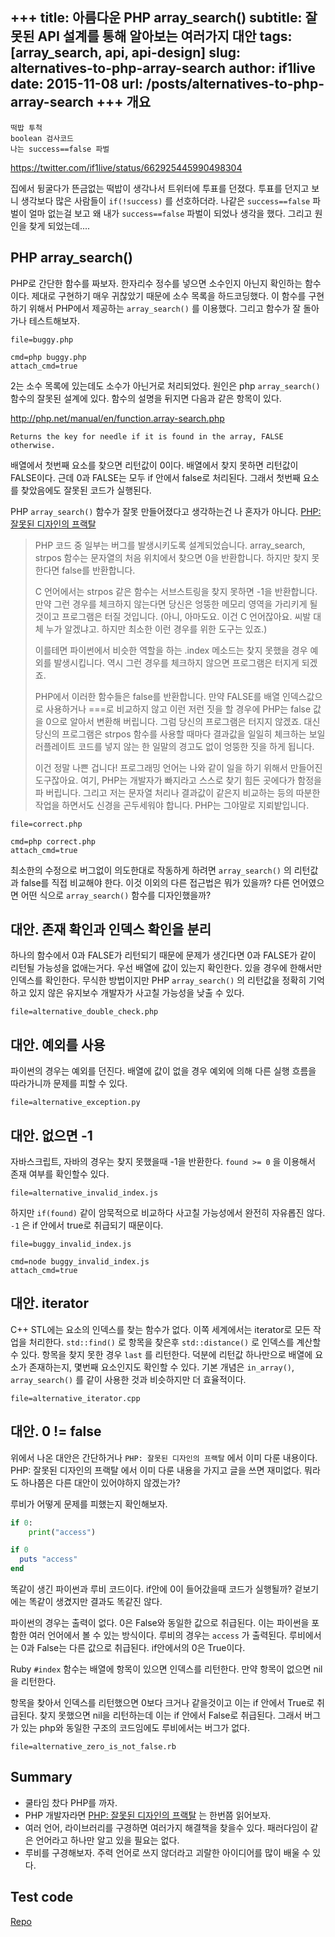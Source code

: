+++
title: 아름다운 PHP array_search()
subtitle: 잘못된 API 설계를 통해 알아보는 여러가지 대안
tags: [array_search, api, api-design]
slug: alternatives-to-php-array-search
author: if1live
date: 2015-11-08
url: /posts/alternatives-to-php-array-search
+++
개요
----

```
떡밥 투척
boolean 검사코드
나는 success==false 파벌
```

<https://twitter.com/if1live/status/662925445990498304>

집에서 뒹굴다가 뜬금없는 떡밥이 생각나서 트위터에 투표를 던졌다. 투표를
던지고 보니 생각보다 많은 사람들이 `if(!success)` 를 선호하더라. 나같은
`success==false` 파벌이 얼마 없는걸 보고 왜 내가 `success==false` 파벌이
되었나 생각을 했다. 그리고 원인을 찾게 되었는데....

PHP array_search()
-------------------

PHP로 간단한 함수를 짜보자. 한자리수 정수를 넣으면 소수인지 아닌지
확인하는 함수이다. 제대로 구현하기 매우 귀찮았기 때문에 소수 목록을
하드코딩했다. 이 함수를 구현하기 위해서 PHP에서 제공하는
`array_search()` 를 이용했다. 그리고 함수가 잘 돌아가나 테스트해보자.

~~~maya:view
file=buggy.php
~~~

~~~maya:execute
cmd=php buggy.php
attach_cmd=true
~~~

2는 소수 목록에 있는데도 소수가 아닌거로 처리되었다. 원인은 php
`array_search()` 함수의 잘못된 설계에 있다. 함수의 설명을 뒤지면 다음과
같은 항목이 있다.

<http://php.net/manual/en/function.array-search.php>

```
Returns the key for needle if it is found in the array, FALSE otherwise.
```

배열에서 첫번째 요소를 찾으면 리턴값이 0이다. 배열에서 찾지 못하면
리턴값이 FALSE이다. 근데 0과 FALSE는 모두 if 안에서 false로 처리된다.
그래서 첫번째 요소를 찾았음에도 잘못된 코드가 실행된다.

PHP `array_search()` 함수가 잘못 만들어졌다고 생각하는건 나 혼자가
아니다. [PHP: 잘못된 디자인의
프랙탈](http://noraesae.github.io/PHP-a-fractal-of-bad-design-kr/)

> PHP 코드 중 일부는 버그를 발생시키도록 설계되었습니다.
> array_search, strpos 함수는 문자열의 처음 위치에서 찾으면 0을 반환합니다. 하지만 찾지 못한다면 false를 반환합니다.
>
> C 언어에서는 strpos 같은 함수는 서브스트링을 찾지 못하면 -1을 반환합니다.
> 만약 그런 경우를 체크하지 않는다면 당신은 엉뚱한 메모리 영역을 가리키게 될 것이고 프로그램은 터질 것입니다.
> (아니, 아마도요. 이건 C 언어잖아요. 씨발 대체 누가 알겠냐고. 하지만 최소한 이런 경우를 위한 도구는 있죠.)
>
> 이를테면 파이썬에서 비슷한 역할을 하는 .index 메소드는 찾지 못했을 경우 예외를 발생시킵니다.
> 역시 그런 경우를 체크하지 않으면 프로그램은 터지게 되겠죠.
>
> PHP에서 이러한 함수들은 false를 반환합니다.
> 만약 FALSE를 배열 인덱스값으로 사용하거나 ===로 비교하지 않고 이런 저런 짓을 할 경우에 PHP는 false 값을 0으로 알아서 변환해 버립니다.
> 그럼 당신의 프로그램은 터지지 않겠죠.
> 대신 당신의 프로그램은 strpos 함수를 사용할 때마다 결과값을 일일히 체크하는 보일러플레이트 코드를 넣지 않는 한 일말의 경고도 없이 엉뚱한 짓을 하게 됩니다.
>
> 이건 정말 나쁜 겁니다! 프로그래밍 언어는 나와 같이 일을 하기 위해서 만들어진 도구잖아요.
> 여기, PHP는 개발자가 빠지라고 스스로 찾기 힘든 곳에다가 함정을 파 버립니다.
> 그리고 저는 문자열 처리나 결과값이 같은지 비교하는 등의 따분한 작업을 하면서도 신경을 곤두세워야 합니다. PHP는 그야말로 지뢰밭입니다.

~~~maya:view
file=correct.php
~~~

~~~maya:execute
cmd=php correct.php
attach_cmd=true
~~~

최소한의 수정으로 버그없이 의도한대로 작동하게 하려면 `array_search()`
의 리턴값과 false를 직접 비교해야 한다. 이것 이외의 다른 접근법은 뭐가
있을까? 다른 언어였으면 어떤 식으로 `array_search()` 함수를
디자인했을까?

대안. 존재 확인과 인덱스 확인을 분리
------------------------------------

하나의 함수에서 0과 FALSE가 리턴되기 때문에 문제가 생긴다면 0과 FALSE가
같이 리턴될 가능성을 없애는거다. 우선 배열에 값이 있는지 확인한다. 있을
경우에 한해서만 인덱스를 확인한다. 무식한 방법이지만 PHP
`array_search()` 의 리턴값을 정확히 기억하고 있지 않은 유지보수 개발자가
사고칠 가능성을 낮출 수 있다.

~~~maya:view
file=alternative_double_check.php
~~~

대안. 예외를 사용
-----------------

파이썬의 경우는 예외를 던진다. 배열에 값이 없을 경우 예외에 의해 다른
실행 흐름을 따라가니까 문제를 피할 수 있다.

~~~maya:view
file=alternative_exception.py
~~~

대안. 없으면 -1
---------------

자바스크립트, 자바의 경우는 찾지 못했을때 -1을 반환한다. `found >= 0` 을
이용해서 존재 여부를 확인할수 있다.

~~~maya:view
file=alternative_invalid_index.js
~~~

하지만 `if(found)` 같이 암묵적으로 비교하다 사고칠 가능성에서 완전히
자유롭진 않다. `-1` 은 if 안에서 true로 취급되기 때문이다.

~~~maya:view
file=buggy_invalid_index.js
~~~

~~~maya:execute
cmd=node buggy_invalid_index.js
attach_cmd=true
~~~

대안. iterator
--------------

C++ STL에는 요소의 인덱스를 찾는 함수가 없다. 이쪽 세계에서는 iterator로
모든 작업을 처리한다. `std::find()` 로 항목을 찾은후 `std::distance()`
로 인덱스를 계산할 수 있다. 항목을 찾지 못한 경우 `last` 를 리턴한다.
덕분에 리턴값 하나만으로 배열에 요소가 존재하는지, 몇번째 요소인지도
확인할 수 있다. 기본 개념은 `in_array()`, `array_search()` 를 같이
사용한 것과 비슷하지만 더 효율적이다.

~~~maya:view
file=alternative_iterator.cpp
~~~

대안. 0 != false
----------------

위에서 나온 대안은 간단하거나 `PHP: 잘못된 디자인의 프랙탈` 에서 이미
다룬 내용이다. PHP: 잘못된 디자인의 프랙탈 에서 이미 다룬 내용을 가지고
글을 쓰면 재미없다. 뭐라도 하나쯤은 다른 대안이 있어야하지 않겠는가?

루비가 어떻게 문제를 피했는지 확인해보자.

```python
if 0:
    print("access")
```

```ruby
if 0
  puts "access"
end
```

똑같이 생긴 파이썬과 루비 코드이다. if안에 0이 들어갔을때 코드가
실행될까? 겉보기에는 똑같이 생겼지만 결과도 똑같진 않다.

파이썬의 경우는 출력이 없다. 0은 False와 동일한 값으로 취급된다. 이는
파이썬을 포함한 여러 언어에서 볼 수 있는 방식이다. 루비의 경우는
`access` 가 출력된다. 루비에서는 0과 False는 다른 값으로 취급된다.
if안에서의 0은 True이다.

Ruby `#index` 함수는 배열에 항목이 있으면 인덱스를 리턴한다. 만약 항목이
없으면 nil을 리턴한다.

항목을 찾아서 인덱스를 리턴했으면 0보다 크거나 같을것이고 이는 if 안에서
True로 취급된다. 찾지 못했으면 nil을 리턴하는데 이는 if 안에서 False로
취급된다. 그래서 버그가 있는 php와 동일한 구조의 코드임에도 루비에서는
버그가 없다.

~~~maya:view
file=alternative_zero_is_not_false.rb
~~~

Summary
-------

-   쿨타임 찼다 PHP를 까자.
-   PHP 개발자라면 [PHP: 잘못된 디자인의
    프랙탈](http://noraesae.github.io/PHP-a-fractal-of-bad-design-kr/)
    는 한번쯤 읽어보자.
-   여러 언어, 라이브러리를 구경하면 여러가지 해결책을 찾을수 있다.
    패러다임이 같은 언어라고 하나만 알고 있을 필요는 없다.
-   루비를 구경해보자. 주력 언어로 쓰지 않더라고 괴랄한 아이디어를 많이
    배울 수 있다.

Test code
---------

[Repo](https://github.com/if1live/libsora.so/tree/master/content/development/alternatives-to-php-array-search)
